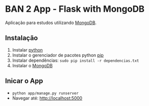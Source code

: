# BAN 2 App - Flask with MongoDB

Aplicação para estudos utilizando [MongoDB](http://www.mongodb.org/).

## Instalação


1. Instalar [python](https://www.python.org/downloads/)
2. Instalar o gerenciador de pacotes python [pip](https://pip.pypa.io/en/latest/installing.html)
3. Instalar dependências: `sudo pip install -r dependencias.txt`
4. Instalar o [MongoDB](http://www.mongodb.org/) 


## Inicar o App

- `python app/manage.py runserver`
- Navegar até: [http://localhost:5000](http://localhost:5000)